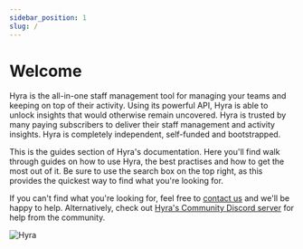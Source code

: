 ```yaml
---
sidebar_position: 1
slug: /
---
```


# Welcome

Hyra is the all-in-one staff management tool for managing your teams and keeping on top of their activity. Using its powerful API, Hyra is able to unlock insights that would otherwise remain uncovered. Hyra is trusted by many paying subscribers to deliver their staff management and activity insights. Hyra is completely independent, self-funded and bootstrapped.

This is the guides section of Hyra's documentation. Here you'll find walk through guides on how to use Hyra, the best practises and how to get the most out of it. Be sure to use the search box on the top right, as this provides the quickest way to find what you're looking for.

If you can't find what you're looking for, feel free to [contact us](mailto:team@hyra.io) and we'll be happy to help. Alternatively, check out [Hyra's Community Discord server](https://discord.gg/hyra) for help from the community.

![Hyra](/img/hyra-shot.png)